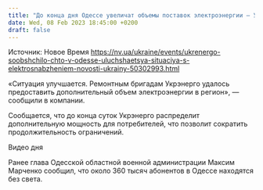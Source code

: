 ```yaml
---
title: "До конца дня Одессе увеличат объемы поставок электроэнергии — Укрэнерго"
date: Wed, 08 Feb 2023 18:45:00 +0200
draft: false
---
```

Источник: Новое Время https://nv.ua/ukraine/events/ukrenergo-soobshchilo-chto-v-odesse-uluchshaetsya-situaciya-s-elektrosnabzheniem-novosti-ukrainy-50302993.html


«Ситуация улучшается. Ремонтным бригадам Укрэнерго удалось предоставить дополнительный объем электроэнергии в регион», — сообщили в компании.

Сообщается, что до конца суток Укрэнерго распределит дополнительную мощность для потребителей, что позволит сократить продолжительность ограничений.

  Видео дня   

Ранее глава Одесской областной военной администрации Максим Марченко сообщил, что около 360 тысяч абонентов в Одессе находятся без света.
